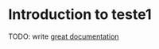 # Introduction to teste1

TODO: write [great documentation](http://jacobian.org/writing/what-to-write/)
